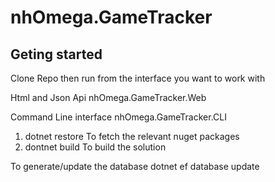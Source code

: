# nhOmega.GameTracker

## Geting started
Clone Repo then run from the interface you want to work with

Html and Json Api
nhOmega.GameTracker.Web 

Command Line interface
nhOmega.GameTracker.CLI

1) dotnet restore
	To fetch the relevant nuget packages
2) dontnet build 
	To build the solution

To generate/update the database
dotnet ef database update

